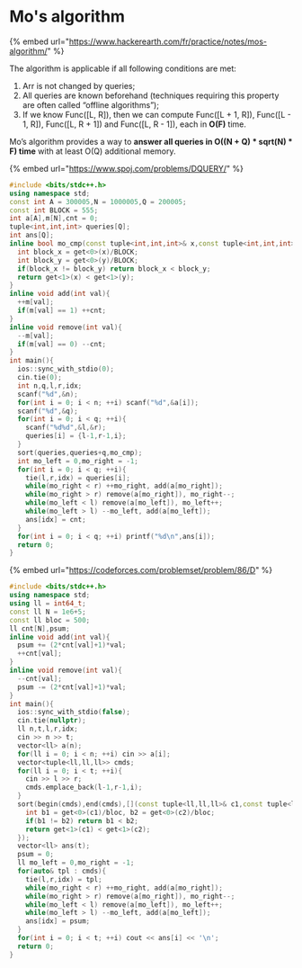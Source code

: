 # Mo's algorithm

{% embed url="https://www.hackerearth.com/fr/practice/notes/mos-algorithm/" %}

The algorithm is applicable if all following conditions are met:

1. Arr is not changed by queries;
2. All queries are known beforehand \(techniques requiring this property are often called “offline algorithms”\);
3. If we know Func\(\[L, R\]\), then we can compute Func\(\[L + 1, R\]\), Func\(\[L - 1, R\]\), Func\(\[L, R + 1\]\) and Func\(\[L, R - 1\]\), each in **O\(F\)** time.

Mo’s algorithm provides a way to **answer all queries in O\(\(N + Q\) \* sqrt\(N\) \* F\) time** with at least O\(Q\) additional memory.

{% embed url="https://www.spoj.com/problems/DQUERY/" %}

```cpp
#include <bits/stdc++.h>
using namespace std;
const int A = 300005,N = 1000005,Q = 200005;
const int BLOCK = 555;
int a[A],m[N],cnt = 0;
tuple<int,int,int> queries[Q];
int ans[Q];
inline bool mo_cmp(const tuple<int,int,int>& x,const tuple<int,int,int>& y){
  int block_x = get<0>(x)/BLOCK;
  int block_y = get<0>(y)/BLOCK;
  if(block_x != block_y) return block_x < block_y;
  return get<1>(x) < get<1>(y);
}
inline void add(int val){
  ++m[val];
  if(m[val] == 1) ++cnt;
}
inline void remove(int val){
  --m[val];
  if(m[val] == 0) --cnt;
}
int main(){
  ios::sync_with_stdio(0);
  cin.tie(0);
  int n,q,l,r,idx;
  scanf("%d",&n);
  for(int i = 0; i < n; ++i) scanf("%d",&a[i]);
  scanf("%d",&q);
  for(int i = 0; i < q; ++i){
    scanf("%d%d",&l,&r);
    queries[i] = {l-1,r-1,i};
  }
  sort(queries,queries+q,mo_cmp);
  int mo_left = 0,mo_right = -1;
  for(int i = 0; i < q; ++i){
    tie(l,r,idx) = queries[i];
    while(mo_right < r) ++mo_right, add(a[mo_right]);
    while(mo_right > r) remove(a[mo_right]), mo_right--;
    while(mo_left < l) remove(a[mo_left]), mo_left++;
    while(mo_left > l) --mo_left, add(a[mo_left]);
    ans[idx] = cnt;
  }
  for(int i = 0; i < q; ++i) printf("%d\n",ans[i]);
  return 0;
}
```

{% embed url="https://codeforces.com/problemset/problem/86/D" %}

```cpp
#include <bits/stdc++.h>
using namespace std;
using ll = int64_t;
const ll N = 1e6+5;
const ll bloc = 500;
ll cnt[N],psum;
inline void add(int val){
  psum += (2*cnt[val]+1)*val;
  ++cnt[val];
}
inline void remove(int val){
  --cnt[val];
  psum -= (2*cnt[val]+1)*val;
}
int main(){
  ios::sync_with_stdio(false);
  cin.tie(nullptr);
  ll n,t,l,r,idx;
  cin >> n >> t;
  vector<ll> a(n);
  for(ll i = 0; i < n; ++i) cin >> a[i];
  vector<tuple<ll,ll,ll>> cmds;
  for(ll i = 0; i < t; ++i){
    cin >> l >> r;
    cmds.emplace_back(l-1,r-1,i);
  }
  sort(begin(cmds),end(cmds),[](const tuple<ll,ll,ll>& c1,const tuple<ll,ll,ll>& c2){
    int b1 = get<0>(c1)/bloc, b2 = get<0>(c2)/bloc;
    if(b1 != b2) return b1 < b2;
    return get<1>(c1) < get<1>(c2);
  });
  vector<ll> ans(t);
  psum = 0;
  ll mo_left = 0,mo_right = -1;
  for(auto& tpl : cmds){
    tie(l,r,idx) = tpl;
    while(mo_right < r) ++mo_right, add(a[mo_right]);
    while(mo_right > r) remove(a[mo_right]), mo_right--;
    while(mo_left < l) remove(a[mo_left]), mo_left++;
    while(mo_left > l) --mo_left, add(a[mo_left]);
    ans[idx] = psum;
  }
  for(int i = 0; i < t; ++i) cout << ans[i] << '\n';
  return 0;
}
```

